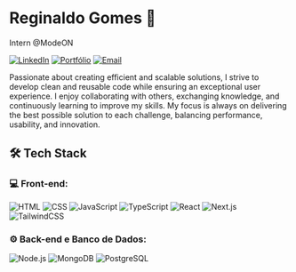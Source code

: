 # Reginaldo Gomes 👋

Intern @ModeON

[![LinkedIn](https://img.shields.io/badge/-Reginaldo%20Gomes-2D2D2D?style=flat&logo=linkedin&logoColor=0A66C2)](https://www.linkedin.com/in/reggidev)
[![Portfólio](https://img.shields.io/badge/-Portfólio-2D2D2D?style=flat&)](https://reggidev.vercel.app)
[![Email](https://img.shields.io/badge/-reggidev@gmail.com-2D2D2D?style=flat&logo=gmail&logoColor=D14836)](mailto:reggidev@gmail.com)

Passionate about creating efficient and scalable solutions, I strive to develop clean and reusable code while ensuring an exceptional user experience. I enjoy collaborating with others, exchanging knowledge, and continuously learning to improve my skills. My focus is always on delivering the best possible solution to each challenge, balancing performance, usability, and innovation.

## 🛠 Tech Stack  

### 💻 Front-end:  
![HTML](https://img.shields.io/badge/-HTML-2D2D2D?style=flat&logo=html5&logoColor=D25A36) 
![CSS](https://img.shields.io/badge/-CSS-2D2D2D?style=flat&logo=css3&logoColor=3571B1) 
![JavaScript](https://img.shields.io/badge/-JavaScript-2D2D2D?style=flat&logo=javascript&logoColor=F7DF1E) 
![TypeScript](https://img.shields.io/badge/-TypeScript-2D2D2D?style=flat&logo=typescript&logoColor=3178C6) 
![React](https://img.shields.io/badge/-React-2D2D2D?style=flat&logo=react&logoColor=61DAFB) 
![Next.js](https://img.shields.io/badge/-Next.js-2D2D2D?style=flat&logo=next.js&logoColor=white) 
![TailwindCSS](https://img.shields.io/badge/-TailwindCSS-2D2D2D?style=flat&logo=tailwind-css&logoColor=38B2AC)  

### ⚙️ Back-end e Banco de Dados:  
![Node.js](https://img.shields.io/badge/-Node.js-2D2D2D?style=flat&logo=node.js&logoColor=339933) 
![MongoDB](https://img.shields.io/badge/-MongoDB-2D2D2D?style=flat&logo=mongodb&logoColor=47A248) 
![PostgreSQL](https://img.shields.io/badge/-PostgreSQL-2D2D2D?style=flat&logo=postgresql&logoColor=336791) 
